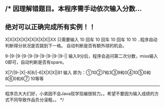/*
因理解错题目。本程序需手动依次输入分数...
--------------------------------------------------------------
绝对可以正确完成所有实例！！
--------------------------------------------------------------
X|X|X|X|X|X|X|X|X|X||XX
只需要输入 10 回车 10 回车 10 回车 10 10 ..程序自动判断得分状况是否跳到下一格。
自动判断是否有额外球的机会。

9-|9-|9-|9-|9-|9-|9-|9-|9-|9-||
输入9分后，程序会追问第二次分数，miss输入0即可，自动判断是否有spare。

X|7/|9-|X|-8|8/|-6|X|X|X||81
输入 即为：①10②7和3③9和0④10⑤0和8⑥0和6⑦ 10等等

--------------------------------------------------------------
程序员大大们好，小弟因不会Java现学现编很努力。。希望不要因为输入成绩的方式不同导致作品负分滚粗。。
*/
